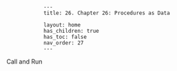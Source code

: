                 ---
                title: 26. Chapter 26: Procedures as Data

                layout: home
                has_children: true
                has_toc: false
                nav_order: 27
                ---


Call and Run
